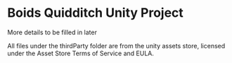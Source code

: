 # Boids Quidditch Unity Project

More details to be filled in later










































All files under the thirdParty folder are from the unity assets store, licensed under the Asset Store Terms of Service and EULA.
